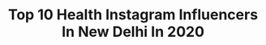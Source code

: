 ---
title: Top 10 Health Instagram Influencers In New Delhi In 2020
description: >-
  Find top health Instagram influencers in New Delhi in 2020. Most popular hashtags: #health #newdelhi #lockdown #love.
platform: Instagram
profiles:
  - username: "delhifundos"
    fullname: >-
      Food and Travel Bloggers
    location: "India"
    followers: 59604
    engagement: 108
    commentsToLikes: 0.168586
    id: ck9woypj372a20j78gwkbsgqq
    verified: false
    hashtags: "#travelstories, #silk, #ramadaan, #disney"
  - username: "delhikikhansahiba_"
    fullname: >-
      Delhi Ki Khan Sahiba
    location: "India"
    followers: 2342
    engagement: 1940
    commentsToLikes: 0.150204
    id: ckaos2pa7pw740i784xphng2p
    verified: false
    hashtags: "#indiatravelgram, #delhiwale, #travelcaptures, #travellove"
  - username: "kashvichauhanofficial"
    fullname: >-
      Kashvi
    location: "India"
    followers: 88151
    engagement: 106
    commentsToLikes: 0.044496
    id: ck14j2f7xiafu0i19ulhn960q
    verified: false
    hashtags: "#couple, #blog, #stylingvideo, #stylingsession"
  - username: "styleonair_"
    fullname: >-
      Harsh Ronak Singh
    location: "India"
    followers: 247113
    engagement: 116
    commentsToLikes: 0.071194
    id: ck14jm50jl1h00i19ggh4xdnm
    verified: false
    hashtags: "#nofilter, #instanew, #instalove, #ootdfashion"
  - username: "himanshuchwdhary"
    fullname: >-
      Himanshu Choudhary
    location: "India"
    followers: 22164
    engagement: 266
    commentsToLikes: 0.032627
    id: ckapaz00ky04c0i78xsuuaxro
    verified: false
    hashtags: "#workout, #splitsvilla, #privika, #fall"
  - username: "playingpreppy"
    fullname: >-
      Raunak Mathur 🌸
    location: "India"
    followers: 2592
    engagement: 1009
    commentsToLikes: 0.072015
    id: ck5zy45r597400i14g2oc0jqu
    verified: false
    hashtags: "#bemotivated, #shopping, #postoftheday, #cannaughtplace"
  - username: "theyogagirlmohini"
    fullname: >-
      Mohini Bhatia
    location: "India"
    followers: 18140
    engagement: 443
    commentsToLikes: 0.048967
    id: ck9haztpjersj0j78b0wjx2vd
    verified: false
    hashtags: "#instagramgoodis, #homemadefood, #lovelock009x, #breakgonnaend"
  - username: "wanderfulpassport"
    fullname: >-
      The Wanderful Pooja 🌴
    location: "India"
    followers: 19015
    engagement: 647
    commentsToLikes: 0.038733
    id: ck15rb4ar726y0i19bgo2ja9y
    verified: false
    hashtags: "#bollywood, #makeportraits, #shetravels, #akshaykumar"
  - username: "nehadesai.blog"
    fullname: >-
      Neha Desai | Chica Next Door
    location: "India"
    followers: 104164
    engagement: 111
    commentsToLikes: 0.050148
    id: ck14i5fh0dq690i1937r5cdbh
    verified: true
    hashtags: "#eurotravel, #happyholi2020, #nature, #travelblog"
  - username: "abhiandniyu"
    fullname: >-
      Abhi&Niyu | Following Love 🇮🇳
    location: "India"
    followers: 298946
    engagement: 1724
    commentsToLikes: 0.024093
    id: ck15ueb0imr390i19cjb09sqz
    verified: false
    hashtags: "#bird, #hallstatt, #carryon, #naturelover"
---